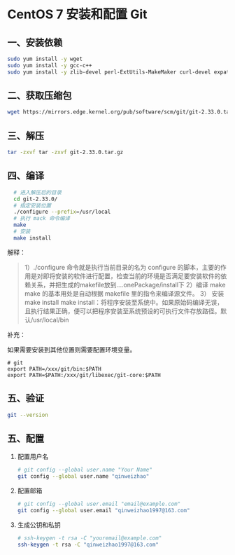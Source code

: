 # CentOS 7 安装和配置 Git

## 一、安装依赖

``` bash
sudo yum install -y wget
sudo yum install -y gcc-c++
sudo yum install -y zlib-devel perl-ExtUtils-MakeMaker curl-devel expat-devel
```

## 二、获取压缩包

```bash
wget https://mirrors.edge.kernel.org/pub/software/scm/git/git-2.33.0.tar.gz
```

## 三、解压

```bash
tar -zxvf tar -zxvf git-2.33.0.tar.gz
```

## 四、编译

```bash
  # 进入解压后的目录
  cd git-2.33.0/
  # 指定安装位置
  ./configure --prefix=/usr/local
  # 执行 mack 命令编译
  make 
  # 安装
  make install
```

  解释：

>1）./configure 命令就是执行当前目录的名为 configure 的脚本，主要的作用是对即将安装的软件进行配置，检查当前的环境是否满足要安装软件的依赖关系，并把生成的makefile放到....onePackage/install下
>2）编译 make
>make 的基本用处是自动根据 makefile 里的指令来编译源文件。
>3） 安装 make install
>make install：将程序安装至系统中。如果原始码编译无误，且执行结果正确，便可以把程序安装至系统预设的可执行文件存放路径。默认/usr/local/bin

  补充：

  如果需要安装到其他位置则需要配置环境变量。

```config
# git
export PATH=/xxx/git/bin:$PATH
export PATH=$PATH:/xxx/git/libexec/git-core:$PATH
```

## 五、验证

```bash
git --version
```

## 五、配置

1. 配置用户名

   ```bash
   # git config --global user.name "Your Name"
   git config --global user.name "qinweizhao"
   ```

2. 配置邮箱

   ```bash
   # git config --global user.email "email@example.com"
   git config --global user.email "qinweizhao1997@163.com"
   ```

3. 生成公钥和私钥

   ```bash
   # ssh-keygen -t rsa -C "youremail@example.com"
   ssh-keygen -t rsa -C "qinweizhao1997@163.com"
   ```
